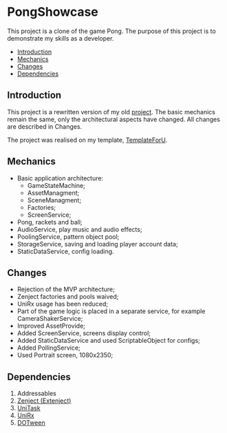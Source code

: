 # PongShowcase

This project is a clone of the game Pong. 
The purpose of this project is to demonstrate my skills as a developer.

* [Introduction](#introduction)
* [Mechanics](#mechanics)
* [Changes](#changes)
* [Dependencies](#dependencies)

## Introduction

This project is a rewritten version of my old [project](https://github.com/JokiADF/PongMVPShowcaseOld). 
The basic mechanics remain the same, only the architectural aspects have changed. All changes are described in Changes.

The project was realised on my template, [TemplateForU](https://github.com/JokiADF/TemplateForU).

## Mechanics
* Basic application architecture:
    * GameStateMachine;
    * AssetManagment; 
    * SceneManagment; 
    * Factories;
    * ScreenService;
* Pong, rackets and ball;
* AudioService, play music and audio effects;
* PoolingService, pattern object pool;
* StorageService, saving and loading player account data;
* StaticDataService, config loading.

## Changes
* Rejection of the MVP architecture;
* Zenject factories and pools waived;
* UniRx usage has been reduced;
* Part of the game logic is placed in a separate service, for example CameraShakerService;
* Improved AssetProvide;
* Added ScreenService, screens display control;
* Added StaticDataService and used ScriptableObject for configs;
* Added PollingService;
* Used Portrait screen, 1080x2350;

## Dependencies
1. Addressables
2. [Zenject (Extenject)](https://github.com/modesttree/Zenject)
3. [UniTask](https://github.com/Cysharp/UniTask)
4. [UniRx](https://github.com/neuecc/UniRx)
5. [DOTween](https://github.com/Demigiant/dotween)
